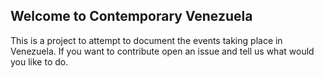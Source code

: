 ## Welcome to Contemporary Venezuela

This is a project to attempt to document the events taking place in Venezuela. If you want to contribute open an issue and tell us what would you like to do.
